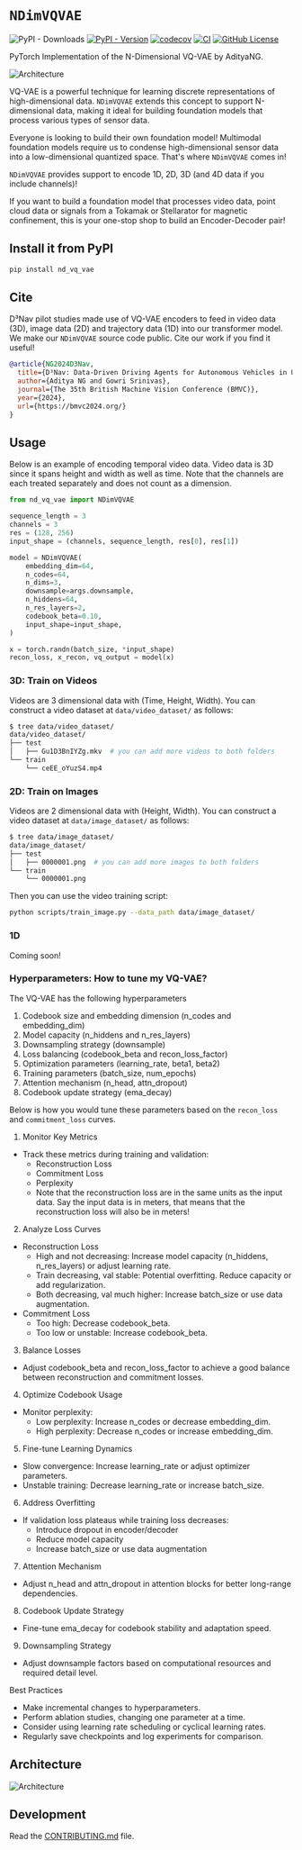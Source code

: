 # `NDimVQVAE`

![PyPI - Downloads](https://img.shields.io/pypi/dm/nD_VQ_VAE)
[![PyPI - Version](https://img.shields.io/pypi/v/nD_VQ_VAE)](https://pypi.org/project/nD_VQ_VAE/)
[![codecov](https://codecov.io/gh/AdityaNG/nD_VQ_VAE/branch/main/graph/badge.svg?token=nD_VQ_VAE_token_here)](https://codecov.io/gh/AdityaNG/nD_VQ_VAE)
[![CI](https://github.com/AdityaNG/nD_VQ_VAE/actions/workflows/main.yml/badge.svg)](https://github.com/AdityaNG/nD_VQ_VAE/actions/workflows/main.yml)
[![GitHub License](https://img.shields.io/github/license/AdityaNG/nD_VQ_VAE)](https://github.com/AdityaNG/nD_VQ_VAE/blob/main/LICENSE)


PyTorch Implementation of the N-Dimensional VQ-VAE by AdityaNG.

<img src="https://github.com/AdityaNG/nD_VQ_VAE/raw/main/media/vq_vae_arch_anim.gif" alt="Architecture" style="max-height: 50%;">


VQ-VAE is a powerful technique for learning discrete representations of high-dimensional data. `NDimVQVAE` extends this concept to support N-dimensional data, making it ideal for building foundation models that process various types of sensor data.

Everyone is looking to build their own foundation model! Multimodal foundation models require us to condense high-dimensional sensor data into a low-dimensional quantized space. That's where `NDimVQVAE` comes in!

`NDimVQVAE` provides support to encode 1D, 2D, 3D (and 4D data if you include channels)!

If you want to build a foundation model that processes video data, point cloud data or signals from a Tokamak or Stellarator for magnetic confinement, this is your one-stop shop to build an Encoder-Decoder pair!


## Install it from PyPI

```bash
pip install nd_vq_vae
```

## Cite

D³Nav pilot studies made use of VQ-VAE encoders to feed in video data (3D), image data (2D) and trajectory data (1D) into our transformer model. We make our `NDimVQVAE` source code public.
Cite our work if you find it useful!

```bibtex
@article{NG2024D3Nav,
  title={D³Nav: Data-Driven Driving Agents for Autonomous Vehicles in Unstructured Traffic},
  author={Aditya NG and Gowri Srinivas},
  journal={The 35th British Machine Vision Conference (BMVC)},
  year={2024},
  url={https://bmvc2024.org/}
}
``` 

## Usage

Below is an example of encoding temporal video data. Video data is 3D since it spans height and width as well as time. Note that the channels are each treated separately and does not count as a dimension.
```py
from nd_vq_vae import NDimVQVAE

sequence_length = 3
channels = 3
res = (128, 256)
input_shape = (channels, sequence_length, res[0], res[1])

model = NDimVQVAE(
    embedding_dim=64,
    n_codes=64,
    n_dims=3,
    downsample=args.downsample,
    n_hiddens=64,
    n_res_layers=2,
    codebook_beta=0.10,
    input_shape=input_shape,
)

x = torch.randn(batch_size, *input_shape)
recon_loss, x_recon, vq_output = model(x)
```

### 3D: Train on Videos

Videos are 3 dimensional data with (Time, Height, Width).
You can construct a video dataset at `data/video_dataset/` as follows:
```bash
$ tree data/video_dataset/
data/video_dataset/
├── test
│   ├── Gu1D3BnIYZg.mkv  # you can add more videos to both folders
└── train
    └── ceEE_oYuzS4.mp4
```

### 2D: Train on Images

Videos are 2 dimensional data with (Height, Width).
You can construct a video dataset at `data/image_dataset/` as follows:
```bash
$ tree data/image_dataset/
data/image_dataset/
├── test
│   ├── 0000001.png  # you can add more images to both folders
└── train
    └── 0000001.png
```

Then you can use the video training script:

```bash
python scripts/train_image.py --data_path data/image_dataset/
```

### 1D

Coming soon!

### Hyperparameters: How to tune my VQ-VAE?

The VQ-VAE has the following hyperparameters
1. Codebook size and embedding dimension (n_codes and embedding_dim)
2. Model capacity (n_hiddens and n_res_layers)
3. Downsampling strategy (downsample)
4. Loss balancing (codebook_beta and recon_loss_factor)
5. Optimization parameters (learning_rate, beta1, beta2)
6. Training parameters (batch_size, num_epochs)
7. Attention mechanism (n_head, attn_dropout)
8. Codebook update strategy (ema_decay)

Below is how you would tune these parameters based on the `recon_loss` and `commitment_loss` curves. 
1. Monitor Key Metrics
- Track these metrics during training and validation:
    - Reconstruction Loss
    - Commitment Loss
    - Perplexity
    - Note that the reconstruction loss are in the same units as the input data. Say the input data is in meters, that means that the reconstruction loss will also be in meters!
2. Analyze Loss Curves
- Reconstruction Loss
    - High and not decreasing: Increase model capacity (n_hiddens, n_res_layers) or adjust learning rate.
    - Train decreasing, val stable: Potential overfitting. Reduce capacity or add regularization.
    - Both decreasing, val much higher: Increase batch_size or use data augmentation.
- Commitment Loss
    - Too high: Decrease codebook_beta.
    - Too low or unstable: Increase codebook_beta.
3. Balance Losses
- Adjust codebook_beta and recon_loss_factor to achieve a good balance between reconstruction and commitment losses.
4. Optimize Codebook Usage
- Monitor perplexity:
    - Low perplexity: Increase n_codes or decrease embedding_dim.
    - High perplexity: Decrease n_codes or increase embedding_dim.
5. Fine-tune Learning Dynamics
- Slow convergence: Increase learning_rate or adjust optimizer parameters.
- Unstable training: Decrease learning_rate or increase batch_size.
6. Address Overfitting
- If validation loss plateaus while training loss decreases:
    - Introduce dropout in encoder/decoder
    - Reduce model capacity
    - Increase batch_size or use data augmentation
7. Attention Mechanism
- Adjust n_head and attn_dropout in attention blocks for better long-range dependencies.
8. Codebook Update Strategy
- Fine-tune ema_decay for codebook stability and adaptation speed.
9. Downsampling Strategy
- Adjust downsample factors based on computational resources and required detail level.

Best Practices
- Make incremental changes to hyperparameters.
- Perform ablation studies, changing one parameter at a time.
- Consider using learning rate scheduling or cyclical learning rates.
- Regularly save checkpoints and log experiments for comparison.

## Architecture

<img src="https://github.com/AdityaNG/nD_VQ_VAE/raw/main/media/nd_vq_vae_arch.png" alt="Architecture" style="max-height: 50%;">

## Development

Read the [CONTRIBUTING.md](CONTRIBUTING.md) file.
